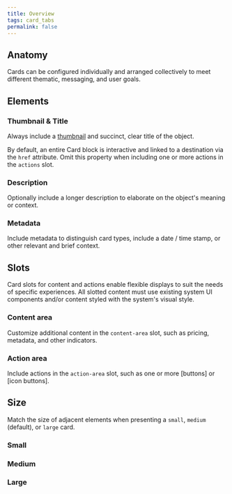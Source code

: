 ```yaml
---
title: Overview
tags: card_tabs
permalink: false
---
```


## Anatomy

Cards can be configured individually and arranged collectively to meet different thematic, messaging, and user goals.

<esds-image-with-caption src="/images/card/Anatomy.png"></esds-image-with-caption>

## Elements

### Thumbnail & Title

Always include a [thumbnail](/components/thumbnail/) and succinct, clear title of the object.

<esds-example-code-pair>
  <esds-card title="Wanaka" img-src="/images/card/Wanaka.png"></esds-card>
</esds-example-code-pair>

By default, an entire Card block is interactive and linked to a destination via the `href` attribute. Omit this property when including one or more actions in the `actions` slot.

### Description

Optionally include a longer description to elaborate on the object's meaning or context.

<esds-example-code-pair hidden-code preformatted>
  <esds-card
    title="Wanaka"
    description="The most photogenic tree in New Zealand if not the world."
    img-src="/images/card/Wanaka.png"
  ></esds-card>
</esds-example-code-pair>

### Metadata

Include metadata to distinguish card types, include a date / time stamp, or other relevant and brief context.

<esds-example-code-pair hidden-code >
  <esds-card
    title="Design System Intermediaries"
    description="Relating to the Distributors, Translators, and Themers In Between." metadata="Feb 11, 2018 • 8 min read"
    img-src="/images/card/medium.png"
  ></esds-card>
</esds-example-code-pair>

## Slots

Card slots for content and actions enable flexible displays to suit the needs of specific experiences. All slotted content must use existing system UI components and/or content styled with the system's visual style.

### Content area

Customize additional content in the `content-area` slot, such as pricing, metadata, and other indicators.

### Action area

Include actions in the `action-area` slot, such as one or more [buttons] or [icon buttons].

<esds-example-code-pair hidden-code>
  <esds-card title="Content" img-src="/images/card/Vernazza.png"></esds-card>
</esds-example-code-pair>

## Size

Match the size of adjacent elements when presenting a `small`, `medium` (default), or `large` card.

### Small

<esds-example-code-pair hidden-code>
  <esds-card size="small" title="Wanaka" img-src="/images/card/Wanaka.png"></esds-card>
</esds-example-code-pair>

### Medium

<esds-example-code-pair hidden-code>
  <esds-card size="medium" title="Wanaka" img-src="/images/card/Wanaka.png"></esds-card>
</esds-example-code-pair>

### Large

<esds-example-code-pair hidden-code>
  <esds-card size="large" title="Wanaka" img-src="/images/card/Wanaka.png"></esds-card>
</esds-example-code-pair>
